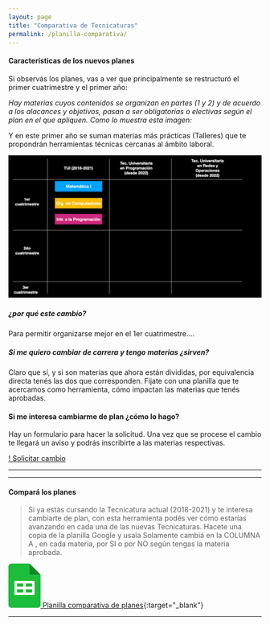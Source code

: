 ```yaml
---
layout: page
title: "Comparativa de Tecnicaturas"
permalink: /planilla-comparativa/
---
```


#### Características de los nuevos planes

Si observás los planes, vas a ver que principalmente se restructuró el primer cuatrimestre y el primer año:

*Hay materias cuyos contenidos se organizan en partes (1 y 2) y de acuerdo a los alacances y objetivos, pasan a ser obligatorias o electivas según el plan en el que apliquen. Como lo muestra esta imagen:*

Y en este primer año se suman materias más prácticas (Talleres) que te propondrán herramientas técnicas cercanas al ámbito laboral.

![Materias 1er cuatri](/assets/animate/materias-composicion.gif)


##### ¿por qué este cambio?

Para permitir organizarse mejor en el 1er cuatrimestre....

##### Si me quiero cambiar de carrera y tengo materias ¿sirven?

Claro que sí, y si son materias que ahora están divididas, por equivalencia directa tenés las dos que corresponden.
Fijate con una planilla que te acercamos como herramienta, cómo impactan las materias que tenés aprobadas.


#### Si me interesa cambiarme de plan ¿cómo lo hago?

Hay un formulario para hacer la solicitud. Una vez que se procese el cambio te llegará un aviso y podrás inscribirte a las materias respectivas.

[! Solicitar cambio](/#free-quote)

***
***

#### Compará los planes


>Si ya estás cursando la Tecnicatura actual (2018-2021) y te interesa cambiarte de plan, con esta herramienta podés ver cómo estarías avanzando en cada una de las nuevas Tecnicaturas.
>Hacete una copia de la planilla Google y usala
>Solamente cambiá en la COLUMNA A , en cada materia, por SI o por NO según tengas la materia aprobada.


[![Planilla](/assets/images/gsps.png) Planilla comparativa de planes](https://docs.google.com/spreadsheets/d/1zLVUHHcOjmh-rZThs7LgHbbeJeSnI-pwXyxIuOXyRFc/copy){:target="_blank"}

***
